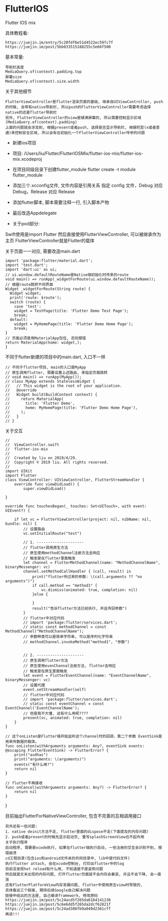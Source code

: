 # FlutterIOS
Flutter IOS mix

   具体教程看: 
    
    https://juejin.im/entry/5c20fdf6e51d4522ec59fc7f
    https://juejin.im/post/5bb033515188255c5e66f500

   基本常量:
   
    导航栏高度
    MediaQuery.of(context).padding.top
    屏幕size
    MediaQuery.of(context).size.width

   关于其他细节
   
    FlutterViewController是flutter渲染页面的基础, 继承自UIViewController, push的时候, 会带有native导航栏, 所以push的FlutterViewController需要考虑选择native的还是flutter导航栏
    另外, FlutterViewController的view是铺满屏幕的, 所以需要控制显示区域(MediaQuery.of(context).padding)
    上面的问题就会涉及到, 根据present或者push, 选择是否显示导航栏, 根据机型(x或者普通)来控制安全区域, 所以会有在初始化一个FlutterViewController传参的问题

* 新建ios项目
- 项目:  /Users/liu/Flutter/FlutterIOSMix/flutter-ios-mix/flutter-ios-mix.xcodeproj
* 在项目同级目录下创建flutter_module
flutter create -t module flutter_module
- 添加三个.xcconfig文件, 文件内容是引用关系
指定 config 文件，Debug 对应 Debug，Release 对应 Release
* 添加flutter脚本, 脚本需要注释一行, 引入脚本产物
- 最后改造Appdelegate
* 关于pod部分:

Swift使用是import Flutter
然后直接使用FlutterViewController, 可以被继承作为主页
FlutterViewController就是Flutter的载体

   关于页面一一对应, 需要改造main.dart
   
    import 'package:flutter/material.dart';
    import 'test.dart';
    import 'dart:ui' as ui;
    // ui.window.defaultRouteName是Native端初始化时传来的route
    void main() => runApp(_widgetForRoute(ui.window.defaultRouteName));
    // 根据route跳转不同界面
    Widget _widgetForRoute(String route) {
      Widget widget;
      print('route: $route');
      switch (route) {
        case 'test':
        widget = TestPage(title: 'Flutter Demo Test Page');
        break;
      default:
        widget = MyHomePage(title: 'Flutter Demo Home Page');
        break;
    }
    // 页面必须是用MaterialApp包住, 否则报错
    return MaterialApp(home: widget,);
    }
    
    
   不同于flutter新建的项目中的main.dart, 入口不一样
   
    // 不同于flutter项目, main的入口是MyApp
    // 原生调用flutter, 需要设置上述路由, 来指定页面跳转
    // void main() => runApp(MyApp());
    // class MyApp extends StatelessWidget {
    //   // This widget is the root of your application.
    //   @override
    //   Widget build(BuildContext context) {
    //     return MaterialApp(
    //       title: 'Flutter Demo',
    //       home: MyHomePage(title: 'Flutter Demo Home Page'),
    //     );
    //   }
    // }
    
    
   关于交互
   
    //
    //  ViewController.swift
    //  flutter-ios-mix
    //
    //  Created by liu on 2019/4/29.
    //  Copyright © 2019 liu. All rights reserved.
    //
    import UIKit
    import Flutter
    class ViewController: UIViewController, FlutterStreamHandler {
        override func viewDidLoad() {
            super.viewDidLoad()
        
    }
    
    override func touchesBegan(_ touches: Set<UITouch>, with event: UIEvent?) {
        
        if let vc = FlutterViewController(project: nil, nibName: nil, bundle: nil) {
            // 设置路由
            vc.setInitialRoute("test")
            
            // 1. ---------------------
            // flutter调用原生方法
            // 原生使用methodChannel注册方法去响应
            // 触发是在flutter里面触发
            let channel = FlutterMethodChannel(name: "MethodChannelName", binaryMessenger: vc)
            channel.setMethodCallHandler { (call, result) in
                print("flutter传过来的参数: \(call.arguments ?? "no arguments")")
                if call.method == "method1" {
                    vc.dismiss(animated: true, completion: nil)
                }else {
                    
                }
                result("告诉flutter方法已经执行, 并且传回参数")
            }
            // flutter中对应代码
            // import 'package:flutter/services.dart';
            // static const methodChannel = const MethodChannel("MethodChannelName");
            // 参数种类可以是简单字符串, 可以是序列化字符串
            // methodChannel.invokeMethod("method1", "参数")
            
            
            // 2. ---------------------
            // 原生调用flutter方法
            // 原生使用evenChannal注册方法, flutter去响应
            // 触发是在原生里面触发
            let event = FlutterEventChannel(name: "EventChannelName", binaryMessenger: vc)
            // 设置代理
            event.setStreamHandler(self)
            // flutter中对应代码
            // import 'package:flutter/services.dart';
            // static const eventChannel = const EventChannel('EventChannelName');
            // 但是我不大懂, 这有什么用呢????
            present(vc, animated: true, completion: nil)
        }
    }
    
    // 这个onListen是Flutter端开始监听这个channel时的回调，第二个参数 EventSink是用来传数据的载体。
    func onListen(withArguments arguments: Any?, eventSink events: @escaping FlutterEventSink) -> FlutterError? {
        print("asdhas")
        print("arguments: \(arguments)")
        events("有什么用?")
        return nil
    }
    
    // flutter不再接收
    func onCancel(withArguments arguments: Any?) -> FlutterError? {
        return nil
    }
    
}

目前抽出FlutterForNativeViewController, 包含不完善的互相调用接口

    另外还有一些问题:
    1. native deinit方法不走, flutter里面的dispose不走(下面提及的内存问题)
    2. push或者present的时候先显示启动页, 重写splashScreenView也不起作用
    关于执行程序
    启动程序, 需要是xcode执行, 如果在flutter端执行启动, 一些注册的交互会识别不到, 报错崩溃
    cd工程目录(包含ios和android文件夹的共同目录中, lib中是代码文件)
    执行flutter attach, 会在xcode控制台, 打印出flutter中的log
    目前没发现hot reload有什么用, 不知道是不是姿势问题
    然后就是文末出现的内存问题, 打开flutter页面就不会内存会暴涨, 并且不会下降, 会一直涨
    还有FlutterPlatformView内存泄漏问题, flutter中使用原生view时导致的,
    具体看这三个链接, 期待后续Google自己解决问题
    链接中给出的方法是, 自己编译framework, 修改原码
    https://juejin.im/post/5c24acd5f265da6164141236
    https://juejin.im/post/5c6e6dd5f265da2dcf62821f
    https://juejin.im/post/5c24ad306fb9a049d2361cff
    再说!!!
